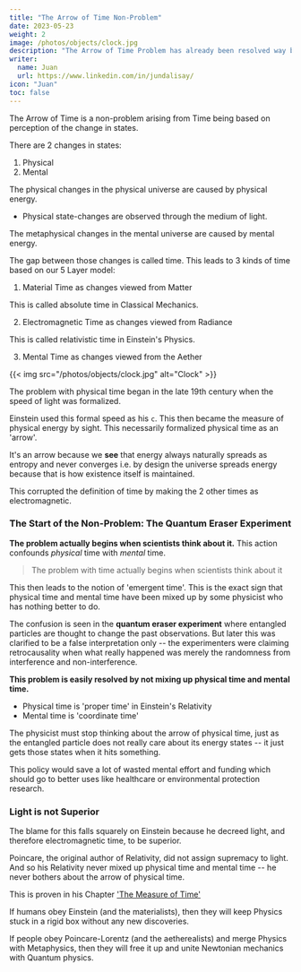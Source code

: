 ```yaml
---
title: "The Arrow of Time Non-Problem"
date: 2023-05-23
weight: 2
image: /photos/objects/clock.jpg
description: "The Arrow of Time Problem has already been resolved way back by Parmenides, again by Avicenna, and again by Descartes, Hume, and Hegel."
writer:
  name: Juan
  url: https://www.linkedin.com/in/jundalisay/
icon: "Juan"
toc: false
---
```




The Arrow of Time is a non-problem arising from Time being based on perception of the change in states.

There are 2 changes in states: 

1. Physical
2. Mental

The physical changes in the physical universe are caused by physical energy.
- Physical state-changes are observed through the medium of light.

The metaphysical changes in the mental universe are caused by mental energy.


The gap between those changes is called time. This leads to 3 kinds of time based on our 5 Layer model:


1. Material Time as changes viewed from Matter

This is called absolute time in Classical Mechanics. 

2. Electromagnetic Time as changes viewed from Radiance

This is called relativistic time in Einstein's Physics. 

3. Mental Time as changes viewed from the Aether


{{< img src="/photos/objects/clock.jpg" alt="Clock" >}}


The problem with physical time began in the late 19th century when the speed of light was formalized.

Einstein used this formal speed as his `c`. This then became the measure of physical energy by sight.
This necessarily formalized physical time as an 'arrow'.

It's an arrow because we **see** that energy always naturally spreads as entropy and never converges i.e. by design the universe spreads energy because that is how existence itself is maintained.

This corrupted the definition of time by making the 2 other times as electromagnetic. 



### The Start of the Non-Problem: The Quantum Eraser Experiment 

**The problem actually begins when scientists think about it.** This action confounds *physical* time with *mental* time.

> The problem with time actually begins when scientists think about it


This then leads to the notion of 'emergent time'. This is the exact sign that physical time and mental time have been mixed up by some physicist who has nothing better to do.


The confusion is seen in the **quantum eraser experiment** where entangled particles are thought to change the past observations. But later this was clarified to be a false interpretation only -- the experimenters were claiming retrocausality when what really happened was merely the randomness from interference and non-interference.  

<!-- Mental time in the physical context is explained by quantum mechanics. In quantum mechanics, such as in the , particles **teleport** instead of going back in time.

However, physics interprets it as going back in time because energy is always in a space and therefore time is the variable -- the particle 'goes back' into a previous energy state. -->

**This problem is easily resolved by not mixing up physical time and mental time.** 
- Physical time is 'proper time' in Einstein's Relativity
- Mental time is 'coordinate time' 

The physicist must stop thinking about the arrow of physical time, just as the entangled particle does not really care about its energy states -- it just gets those states when it hits something. 

 <!-- accepts those states, reacting to them without thinking. -->

This policy would save a lot of wasted mental effort and funding which should go to better uses like healthcare or environmental protection research.


### Light is not Superior

The blame for this falls squarely on Einstein because he decreed light, and therefore electromagnetic time, to be superior. 

Poincare, the original author of Relativity, did not assign supremacy to light. And so his Relativity never mixed up physical time and mental time -- he never bothers about the arrow of physical time.

This is proven in his Chapter ['The Measure of Time'](https://en.wikisource.org/wiki/The_Measure_of_Time)

If humans obey Einstein (and the materialists), then they will keep Physics stuck in a rigid box without any new discoveries.

If people obey Poincare-Lorentz (and the aetherealists) and merge Physics with Metaphysics, then they will free it up and unite Newtonian mechanics with Quantum physics.

<!-- If you believe that science should stay stuck and that the planet should heat itself up and cause life to go extinct (since there is no scientific solution), then Einstein logically is a genius. 

But if you believe that science should progress and we can get out of this heated planet by quantum teleportation and faster-than-light travel, then it follows that Einstein is a sophist who trapped humans in an extinction box, achieved faster with nuclear weapons which he himself promoted.
 -->